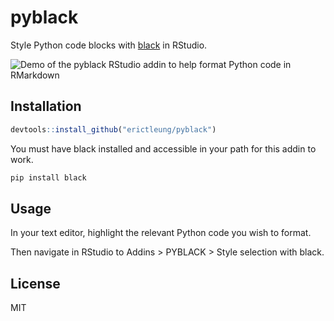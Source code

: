 
<!-- README.md is generated from README.Rmd. Please edit that file -->

# pyblack

<!-- badges: start -->
<!-- badges: end -->

Style Python code blocks with [black](https://github.com/psf/black) in
RStudio.

![Demo of the pyblack RStudio addin to help format Python code in
RMarkdown](man/figures/pyblack.gif)

## Installation

``` r
devtools::install_github("erictleung/pyblack")
```

You must have black installed and accessible in your path for this addin
to work.

``` bash
pip install black
```

## Usage

In your text editor, highlight the relevant Python code you wish to
format.

Then navigate in RStudio to Addins \> PYBLACK \> Style selection with
black.

## License

MIT
